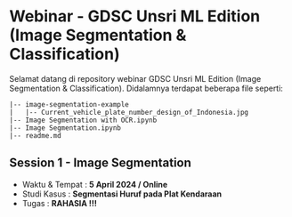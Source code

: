 # Webinar - GDSC Unsri ML Edition (Image Segmentation & Classification)

Selamat datang di repository webinar GDSC Unsri ML Edition (Image Segmentation & Classification). Didalamnya terdapat beberapa file seperti:

```
|-- image-segmentation-example
|   |-- Current_vehicle_plate_number_design_of_Indonesia.jpg
|-- Image Segmentation with OCR.ipynb
|-- Image Segmentation.ipynb
|-- readme.md
```

## Session 1 - Image Segmentation

- Waktu & Tempat    : **5 April 2024 / Online**
- Studi Kasus       : **Segmentasi Huruf pada Plat Kendaraan**  
- Tugas             : **RAHASIA !!!**